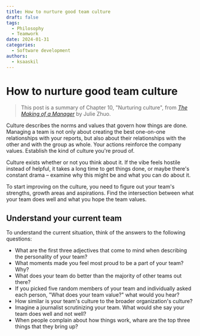 ```yaml
---
title: How to nurture good team culture
draft: false
tags:
  - Philosophy
  - Teamwork
date: 2024-01-31
categories:
  - Software development
authors:
  - ksaaskil
---
```


# How to nurture good team culture

> This post is a summary of Chapter 10, "Nurturing culture", from [_The Making of a Manager_](https://www.juliezhuo.com/book/manager.html) by Julie Zhuo.

Culture describes the norms and values that govern how things are done. Managing a team is not only about creating the best one-on-one relationships with your reports, but also about their relationships with the other and with the group as whole. Your actions reinforce the company values. Establish the kind of culture you're proud of.

<!-- more -->

Culture exists whether or not you think about it. If the vibe feels hostile instead of helpful, it takes a long time to get things done, or maybe there's constant drama – examine why this might be and what you can do about it.

To start improving on the culture, you need to figure out your team's strengths, growth areas and aspirations. Find the intersection between what your team does well and what you hope the team values.

## Understand your current team

To understand the current situation, think of the answers to the following questions:

- What are the first three adjectives that come to mind when describing the personality of your team?
- What moments made you feel most proud to be a part of your team? Why?
- What does your team do better than the majority of other teams out there?
- If you picked five random members of your team and individually asked each person, "What does your team value?" what would you hear?
- How similar is your team's culture to the broader organization's culture?
- Imagine a journalist scrutinizing your team. What would she say your team does well and not well?
- When people complain about how things work, whare are the top three things that they bring up?
